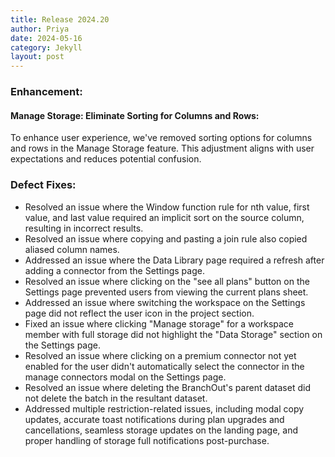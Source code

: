 ```yaml
---
title: Release 2024.20
author: Priya
date: 2024-05-16
category: Jekyll
layout: post
---
```

### Enhancement:

#### Manage Storage: Eliminate Sorting for Columns and Rows:
To enhance user experience, we've removed sorting options for columns and rows in the Manage Storage feature. This adjustment aligns with user expectations and reduces potential confusion.

### Defect Fixes:
* Resolved an issue where the Window function rule for nth value, first value, and last value required an implicit sort on the source column, resulting in incorrect results.
* Resolved an issue where copying and pasting a join rule also copied aliased column names.
* Addressed an issue where the Data Library page required a refresh after adding a connector from the Settings page.
* Resolved an issue where clicking on the "see all plans" button on the Settings page prevented users from viewing the current plans sheet.
* Addressed an issue where switching the workspace on the Settings page did not reflect the user icon in the project section.
* Fixed an issue where clicking "Manage storage" for a workspace member with full storage did not highlight the "Data Storage" section on the Settings page.
* Resolved an issue where clicking on a premium connector not yet enabled for the user didn't automatically select the connector in the manage connectors modal on the Settings page.
* Resolved an issue where deleting the BranchOut's parent dataset did not delete the batch in the resultant dataset.
* Addressed multiple restriction-related issues, including modal copy updates, accurate toast notifications during plan upgrades and cancellations, seamless storage updates on the landing page, and proper handling of storage full notifications post-purchase.







